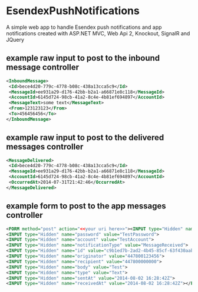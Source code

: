 EsendexPushNotifications
========================

A simple web app to handle Esendex push notifications and app notifications created with ASP.NET MVC, Web Api 2, Knockout, SignalR and JQuery

example raw input to post to the inbound message controller
-------------------------------------------------------------------
```xml
<InboundMessage>
 <Id>bece4d20-779c-4778-b08c-438a13cca5c9</Id>
 <MessageId>ee931a29-d176-42bb-b2a1-a66871e8c118</MessageId>
 <AccountId>6145d724-98cb-41a2-8c4e-4b81ef694897</AccountId>
 <MessageText>some text</MessageText>
 <From>123123123</From>
 <To>456456456</To>
</InboundMessage>
```

example raw input to post to the delivered messages controller
----------------------------------------------------------------------
```xml
<MessageDelivered>
 <Id>bece4d20-779c-4778-b08c-438a13cca5c9</Id>
 <MessageId>ee931a29-d176-42bb-b2a1-a66871e8c118</MessageId>
 <AccountId>6145d724-98cb-41a2-8c4e-4b81ef694897</AccountId>
 <OccurredAt>2014-07-31T21:42:46</OccurredAt>
</MessageDelivered>
```

example form to post to the app messages controller
---------------------------------------------------
```xml
<FORM method="post" action="<<your uri here>>"><INPUT type="Hidden" name="username" value="TestUser">
<INPUT type="Hidden" name="password" value="TestPassword">
<INPUT type="Hidden" name="account" value="TestAccount">
<INPUT type="Hidden" name="notificationType" value="MessageReceived">
<INPUT type="Hidden" name="id" value="c9b1ed7b-2ad2-4b45-85cf-63f430aab76a">
<INPUT type="Hidden" name="originator" value="447800123456">
<INPUT type="Hidden" name="recipient" value="447800000000">
<INPUT type="Hidden" name="body" value="Test">
<INPUT type="Hidden" name="type" value="Text">
<INPUT type="Hidden" name="sentAt" value="2014-08-02 16:28:42Z">
<INPUT type="Hidden" name="receivedAt" value="2014-08-02 16:28:42Z"></FORM>
```
